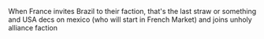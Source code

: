 When France invites Brazil to their faction, that's the last straw or something and USA decs on mexico (who will start in French Market) and joins unholy alliance faction